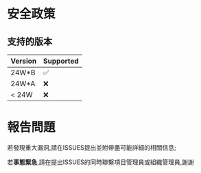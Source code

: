 # 安全政策

## 支持的版本

| Version | Supported          |
| ------- | ------------------ |
| 24W*B   | :white_check_mark: |
| 24W*A   | :x:                |
| < 24W   | :x:                |

# 報告問題

若發現重大漏洞,請在ISSUES提出並附帶盡可能詳細的相關信息;

若**事態緊急**,請在提出ISSUES的同時聯繫項目管理員或組織管理員,謝謝
